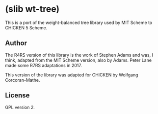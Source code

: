 # (slib wt-tree)

This is a port of the weight-balanced tree library used by
MIT Scheme to CHICKEN 5 Scheme.

## Author

The R4RS version of this library is the work of Stephen Adams and
was, I think, adapted from the MIT Scheme version, also by Adams.
Peter Lane made some R7RS adaptations in 2017.

This version of the library was adapted for CHICKEN by
Wolfgang Corcoran-Mathe.

## License

GPL version 2.

